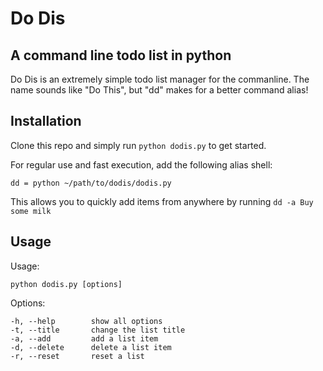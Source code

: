 # Do Dis
## A command line todo list in python

Do Dis is an extremely simple todo list manager for the commanline. The name sounds like "Do This", but "dd" makes for a better command alias!

## Installation

Clone this repo and simply run `python dodis.py` to get started.

For regular use and fast execution, add the following alias shell:

`dd = python ~/path/to/dodis/dodis.py`

This allows you to quickly add items from anywhere by running `dd -a Buy some milk`

## Usage

Usage:

`python dodis.py [options]`

Options:

```
-h, --help        show all options
-t, --title       change the list title
-a, --add         add a list item
-d, --delete      delete a list item
-r, --reset       reset a list
```


